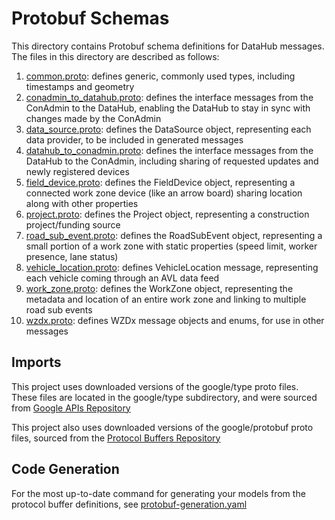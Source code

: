 # Protobuf Schemas

This directory contains Protobuf schema definitions for DataHub messages. The files in this directory are described as follows:

1. [common.proto](common.proto): defines generic, commonly used types, including timestamps and geometry
2. [conadmin_to_datahub.proto](conadmin_to_datahub.proto): defines the interface messages from the ConAdmin to the DataHub, enabling the DataHub to stay in sync with changes made by the ConAdmin
3. [data_source.proto](data_source.proto): defines the DataSource object, representing each data provider, to be included in generated messages
4. [datahub_to_conadmin.proto](datahub_to_conadmin.proto): defines the interface messages from the DataHub to the ConAdmin, including sharing of requested updates and newly registered devices
5. [field_device.proto](field_device.proto): defines the FieldDevice object, representing a connected work zone device (like an arrow board) sharing location along with other properties
6. [project.proto](project.proto): defines the Project object, representing a construction project/funding source
7. [road_sub_event.proto](road_sub_event.proto): defines the RoadSubEvent object, representing a small portion of a work zone with static properties (speed limit, worker presence, lane status)
8. [vehicle_location.proto](vehicle_location.proto): defines VehicleLocation message, representing each vehicle coming through an AVL data feed
9. [work_zone.proto](work_zone.proto): defines the WorkZone object, representing the metadata and location of an entire work zone and linking to multiple road sub events
10. [wzdx.proto](wzdx.proto): defines WZDx message objects and enums, for use in other messages

## Imports

This project uses downloaded versions of the google/type proto files. These files are located in the google/type subdirectory, and were sourced from [Google APIs Repository](https://github.com/googleapis/googleapis/tree/master/google/type)

This project also uses downloaded versions of the google/protobuf proto files, sourced from the [Protocol Buffers Repository](https://github.com/protocolbuffers/protobuf/tree/main/src/google/protobuf)

## Code Generation

For the most up-to-date command for generating your models from the protocol buffer definitions, see [protobuf-generation.yaml](../.github/workflows/protobuf-generation.yml)
